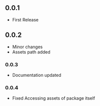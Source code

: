 ## 0.0.1

* First Release

## 0.0.2

* Minor changes
* Assets path added

### 0.0.3

* Documentation updated

### 0.0.4

* Fixed Accessing assets of package itself